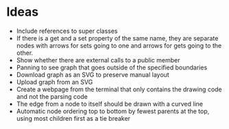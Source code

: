 Ideas
=====

* Include references to super classes
* If there is a get and a set property of the same name, they are separate nodes with arrows for sets going to one and arrows for gets going to the other.
* Show whether there are external calls to a public member
* Panning to see graph that goes outside of the specified boundaries
* Download graph as an SVG to preserve manual layout
* Upload graph from an SVG
* Create a webpage from the terminal that only contains the drawing code and not the parsing code
* The edge from a node to itself should be drawn with a curved line
* Automatic node ordering top to bottom by fewest parents at the top, using most children first as a tie breaker
